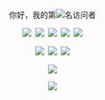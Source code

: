 <p align="center">你好，我的第<a><img src="https://profile-counter.glitch.me/lemonorangeapple/count.svg" /></a>名访问者</p>

<p align="center"><a><img src="https://img.shields.io/badge/HTML5-E34F26?logo=html5&logoColor=white" /></a>&ensp;<a><img src="https://img.shields.io/badge/C%2B%2B-00599C?logo=c%2B%2B&logoColor=white" /></a>&ensp;<a><img src="https://img.shields.io/badge/Flask-000000?logo=flask&logoColor=white" /></a>&ensp;<a><img src="https://img.shields.io/badge/Bootstrap-563D7C?logo=bootstrap&logoColor=white" /></a>&ensp;<a><img src="https://img.shields.io/badge/Markdown-000000?logo=markdown&logoColor=white" /></a></p>

<p align="center"><a><img src="https://img.shields.io/badge/Cloudflare-F38020?logo=Cloudflare&logoColor=white" /></a>&ensp;<a><img src="https://img.shields.io/badge/Vercel-000000?logo=vercel&logoColor=white" /></a>&ensp;<a><img src="https://img.shields.io/badge/redis-%23DD0031.svg?logo=redis&logoColor=white" /></a></a></p>

<p align="center"><a><img src="https://github-readme-stats.vercel.app/api/?username=lemonorangeapple&show_icons=true" /></a></p>

<p align="center"><a><img src="https://github-readme-stats.vercel.app/api/top-langs/?username=lemonorangeapple&layout=compact" /></a></p>
